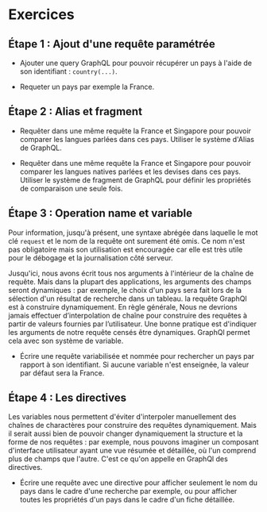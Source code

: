 # Exercices

## Étape 1 : Ajout d'une requête paramétrée


- Ajouter une query GraphQL pour pouvoir récupérer un pays à l'aide de son identifiant : `country(...)`. 

- Requeter un pays par exemple la France.

## Étape 2 : Alias et fragment

- Requêter dans une même requête la France et Singapore pour pouvoir comparer les langues parlées dans ces pays. 
Utiliser le système d'Alias de GraphQL.

- Requêter dans une même requête la France et Singapore pour pouvoir comparer les langues natives parlées et les devises dans ces pays. 
Utiliser le système de fragment de GraphQL pour définir les propriétés de comparaison une seule fois.

## Étape 3 : Operation name et variable

Pour information, jusqu'à présent, une syntaxe abrégée dans laquelle le mot clé `request` et le nom de la requête ont
surement été omis. Ce nom n'est pas obligatoire mais son utilisation est encouragée car elle est très utile pour le 
débogage et la journalisation côté serveur.

Jusqu'ici, nous avons écrit tous nos arguments à l'intérieur de la chaîne de requête. Mais dans la plupart des 
applications, les arguments des champs seront dynamiques : par exemple, le choix d'un pays sera fait lors de la sélection
d'un résultat de recherche dans un tableau. la requête GraphQl est à construire dynamiquement. En règle générale,
Nous ne devrions jamais effectuer d’interpolation de chaîne pour construire des requêtes à partir de valeurs fournies 
par l’utilisateur. Une bonne pratique est d'indiquer les arguments de notre requête censés être dynamiques. GraphQl permet
cela avec son système de variable.

- Écrire une requête variabilisée et nommée pour rechercher un pays par rapport à son identifiant. Si aucune variable
n'est enseignée, la valeur par défaut sera la France.

## Étape 4 : Les directives

Les variables nous permettent d'éviter d'interpoler manuellement des chaînes de charactères pour construire des requêtes 
dynamiquement. Mais il serait aussi bien de pouvoir changer dynamiquement la structure et la forme de nos requêtes : 
par exemple, nous pouvons imaginer un composant d'interface utilisateur ayant une vue résumée et détaillée, 
où l'un comprend plus de champs que l'autre. C'est ce qu'on appelle en GraphQl des directives.

- Écrire une requête avec une directive pour afficher seulement le nom du pays dans le cadre d'une recherche par exemple, 
ou pour afficher toutes les propriétés d'un pays dans le cadre d'un fiche détaillée.




